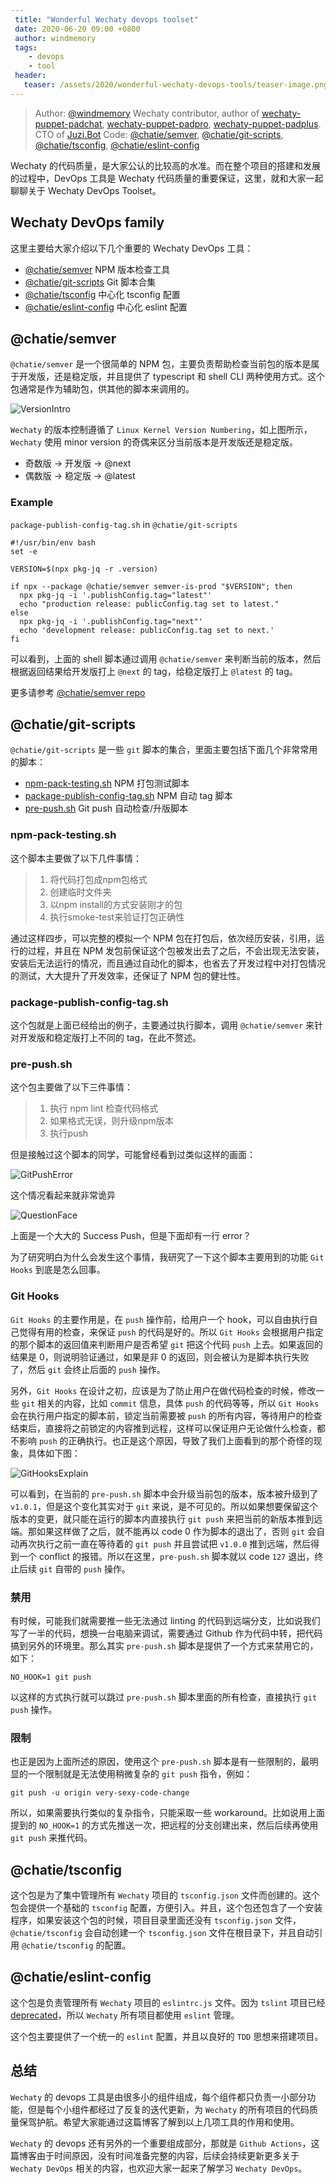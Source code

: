 ```yaml
---
 title: "Wonderful Wechaty devops toolset"
 date: 2020-06-20 09:00 +0800
 author: windmemory
 tags: 
    - devops
    - tool
 header:
   teaser: /assets/2020/wonderful-wechaty-devops-tools/teaser-image.png
---
```


> Author: [@windmemory](https://github.com/windmemory) Wechaty contributor, author of [wechaty-puppet-padchat](https://github.com/wechaty/wechaty-puppet-padchat), [wechaty-puppet-padpro](https://github.com/wechaty/wechaty-puppet-padpro), [wechaty-puppet-padplus](https://github.com/wechaty/wechaty-puppet-padplus). CTO of [Juzi.Bot](https://pre-angel.com/portfolios/juzibot/)
> Code: [@chatie/semver](https://github.com/chatie/semver), [@chatie/git-scripts](https://github.com/chatie/git-scripts), [@chatie/tsconfig](https://github.com/chatie/tsconfig), [@chatie/eslint-config](https://github.com/chatie/eslint-config)

Wechaty 的代码质量，是大家公认的比较高的水准。而在整个项目的搭建和发展的过程中，DevOps 工具是 Wechaty 代码质量的重要保证，这里，就和大家一起聊聊关于 Wechaty DevOps Toolset。

<!--more-->

## Wechaty DevOps family

这里主要给大家介绍以下几个重要的 Wechaty DevOps 工具：

- [@chatie/semver](#@chatiesemver) NPM 版本检查工具
- [@chatie/git-scripts](#@chatiegit-scripts) Git 脚本合集
- [@chatie/tsconfig](#@chatietsconfig) 中心化 tsconfig 配置
- [@chatie/eslint-config](#@chatieeslint-config) 中心化 eslint 配置

## @chatie/semver

`@chatie/semver` 是一个很简单的 NPM 包，主要负责帮助检查当前包的版本是属于开发版，还是稳定版，并且提供了 typescript 和 shell CLI 两种使用方式。这个包通常是作为辅助包，供其他的脚本来调用的。

![VersionIntro][version-intro]

`Wechaty` 的版本控制遵循了 `Linux Kernel Version Numbering`，如上图所示，`Wechaty` 使用 minor version 的奇偶来区分当前版本是开发版还是稳定版。

- 奇数版 -> 开发版 -> @next
- 偶数版 -> 稳定版 -> @latest

### Example

`package-publish-config-tag.sh` in `@chatie/git-scripts`

```shell
#!/usr/bin/env bash
set -e

VERSION=$(npx pkg-jq -r .version)

if npx --package @chatie/semver semver-is-prod "$VERSION"; then
  npx pkg-jq -i '.publishConfig.tag="latest"'
  echo "production release: publicConfig.tag set to latest."
else
  npx pkg-jq -i '.publishConfig.tag="next"'
  echo 'development release: publicConfig.tag set to next.'
fi
```

可以看到，上面的 shell 脚本通过调用 `@chatie/semver` 来判断当前的版本，然后根据返回结果给开发版打上 `@next` 的 tag，给稳定版打上 `@latest` 的 tag。

更多请参考 [@chatie/semver repo](https://github.com/chatie/semver)

## @chatie/git-scripts

`@chatie/git-scripts` 是一些 `git` 脚本的集合，里面主要包括下面几个非常常用的脚本：

- [npm-pack-testing.sh](#npm-pack-testingsh) NPM 打包测试脚本
- [package-publish-config-tag.sh](#package-publish-config-tagsh) NPM 自动 tag 脚本
- [pre-push.sh](#pre-pushsh) Git push 自动检查/升版脚本

### npm-pack-testing.sh

这个脚本主要做了以下几件事情：

> 1. 将代码打包成npm包格式
> 1. 创建临时文件夹
> 1. 以npm install的方式安装刚才的包
> 1. 执行smoke-test来验证打包正确性

通过这样四步，可以完整的模拟一个 NPM 包在打包后，依次经历安装，引用，运行的过程，并且在 NPM 发包前保证这个包被发出去了之后，不会出现无法安装，安装后无法运行的情况，而且通过自动化的脚本，也省去了开发过程中对打包情况的测试，大大提升了开发效率，还保证了 NPM 包的健壮性。

### package-publish-config-tag.sh

这个包就是上面已经给出的例子，主要通过执行脚本，调用 `@chatie/semver` 来针对开发版和稳定版打上不同的 tag，在此不赘述。

### pre-push.sh

这个包主要做了以下三件事情：

> 1. 执行 npm lint 检查代码格式
> 1. 如果格式无误，则升级npm版本
> 1. 执行push

但是接触过这个脚本的同学，可能曾经看到过类似这样的画面：

![GitPushError][git-push-error]

这个情况看起来就非常诡异

![QuestionFace][question-face]

上面是一个大大的 Success Push，但是下面却有一行 error？

为了研究明白为什么会发生这个事情，我研究了一下这个脚本主要用到的功能 `Git Hooks` 到底是怎么回事。

### Git Hooks

`Git Hooks` 的主要作用是，在 `push` 操作前，给用户一个 hook，可以自由执行自己觉得有用的检查，来保证 `push` 的代码是好的。所以 `Git Hooks` 会根据用户指定的那个脚本的返回值来判断用户是否希望 `git` 把这个代码 `push` 上去。如果返回的结果是 0，则说明验证通过，如果是非 0 的返回，则会被认为是脚本执行失败了，然后 `git` 会终止后面的 `push` 操作。

另外，`Git Hooks` 在设计之初，应该是为了防止用户在做代码检查的时候，修改一些 `git` 相关的内容，比如 `commit` 信息，具体 `push` 的代码等等，所以 `Git Hooks` 会在执行用户指定的脚本前，锁定当前需要被 `push` 的所有内容，等待用户的检查结束后，直接将之前锁定的内容推到远程，这样可以保证用户无论做什么检查，都不影响 `push` 的正确执行。也正是这个原因，导致了我们上面看到的那个奇怪的现象，具体如下图：

![GitHooksExplain][git-hooks-explain]

可以看到，在当前的 `pre-push.sh` 脚本中会升级当前包的版本，版本被升级到了 `v1.0.1`，但是这个变化其实对于 `git` 来说，是不可见的。所以如果想要保留这个版本的变更，就只能在运行的脚本内直接执行 `git push` 来把当前的新版本推到远端。那如果这样做了之后，就不能再以 code 0 作为脚本的退出了，否则 `git` 会自动再次执行之前一直在等待着的 `git push` 并且尝试把 `v1.0.0` 推到远端，然后得到一个 conflict 的报错。所以在这里，`pre-push.sh` 脚本就以 code `127` 退出，终止后续 `git` 自带的 `push` 操作。

### 禁用

有时候，可能我们就需要推一些无法通过 linting 的代码到远端分支，比如说我们写了一半的代码，想换一台电脑来调试，需要通过 Github 作为代码中转，把代码搞到另外的环境里。那么其实 `pre-push.sh` 脚本是提供了一个方式来禁用它的，如下：

```shell
NO_HOOK=1 git push
```

以这样的方式执行就可以跳过 `pre-push.sh` 脚本里面的所有检查，直接执行 `git push` 操作。

### 限制

也正是因为上面所述的原因，使用这个 `pre-push.sh` 脚本是有一些限制的，最明显的一个限制就是无法使用稍微复杂的 `git push` 指令，例如：

```shell
git push -u origin very-sexy-code-change
```

所以，如果需要执行类似的复杂指令，只能采取一些 workaround。比如说用上面提到的 `NO_HOOK=1` 的方式先推送一次，把远程的分支创建出来，然后后续再使用 `git push` 来推代码。

## @chatie/tsconfig

这个包是为了集中管理所有 `Wechaty` 项目的 `tsconfig.json` 文件而创建的。这个包会提供一个基础的 `tsconfig` 配置，方便引入。并且，这个包还包含了一个安装程序，如果安装这个包的时候，项目目录里面还没有 `tsconfig.json` 文件，`@chatie/tsconfig` 会自动创建一个 `tsconfig.json` 文件在根目录下，并且自动引用 `@chatie/tsconfig` 的配置。

## @chatie/eslint-config

这个包是负责管理所有 `Wechaty` 项目的 `eslintrc.js` 文件。因为 `tslint` 项目已经 [deprecated](https://github.com/palantir/tslint/issues/4534)，所以 `Wechaty` 所有项目都使用 `eslint` 管理。

这个包主要提供了一个统一的 `eslint` 配置，并且以良好的 `TDD` 思想来搭建项目。

## 总结

`Wechaty` 的 devops 工具是由很多小的组件组成，每个组件都只负责一小部分功能，但是每个小组件都经过了反复的迭代更新，为 `Wechaty` 的所有项目的代码质量保驾护航。希望大家能通过这篇博客了解到以上几项工具的作用和使用。

`Wechaty` 的 devops 还有另外的一个重要组成部分，那就是 `Github Actions`，这篇博客由于时间原因，没有时间准备完整的内容，后续会持续更新更多关于 `Wechaty DevOps` 相关的内容，也欢迎大家一起来了解学习 `Wechaty DevOps`。

[version-intro]: /assets/2020/wonderful-wechaty-devops-tools/version-intro.png
[git-push-error]: /assets/2020/wonderful-wechaty-devops-tools/git-push-error.jpg
[question-face]: /assets/2020/wonderful-wechaty-devops-tools/question-face.png
[git-hooks-explain]: /assets/2020/wonderful-wechaty-devops-tools/git-hooks-explain.png
